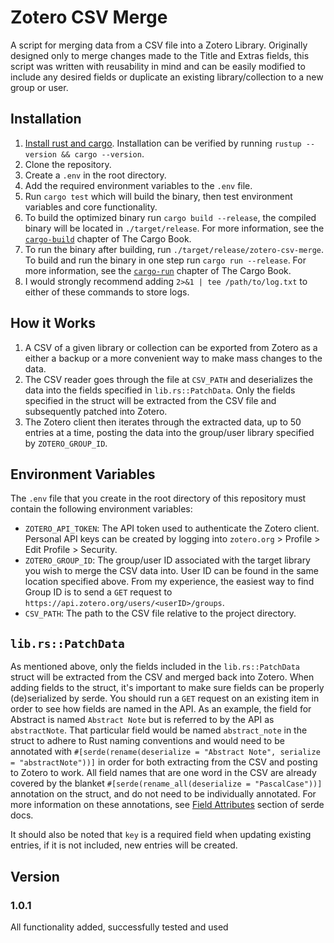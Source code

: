 # Zotero CSV Merge

A script for merging data from a CSV file into a Zotero Library. Originally designed only to merge changes made to the Title and Extras fields, this script was written with reusability in mind and can be easily modified to include any desired fields or duplicate an existing library/collection to a new group or user.

## Installation

1. [Install rust and cargo](https://www.rust-lang.org/tools/install). Installation can be verified by running `rustup --version && cargo --version`.
2. Clone the repository.
3. Create a `.env` in the root directory.
4. Add the required environment variables to the `.env` file.
5. Run `cargo test` which will build the binary, then test environment variables and core functionality.
6. To build the optimized binary run `cargo build --release`, the compiled binary will be located in `./target/release`. For more information, see the [`cargo-build`](https://doc.rust-lang.org/cargo/commands/cargo-build.html) chapter of The Cargo Book.
7. To run the binary after building, run `./target/release/zotero-csv-merge`. To build and run the binary in one step run `cargo run --release`. For more information, see the [`cargo-run`](https://doc.rust-lang.org/cargo/commands/cargo-run.html) chapter of The Cargo Book.
8. I would strongly recommend adding `2>&1 | tee /path/to/log.txt` to either of these commands to store logs.

## How it Works

1. A CSV of a given library or collection can be exported from Zotero as a either a backup or a more convenient way to make mass changes to the data.
2. The CSV reader goes through the file at `CSV_PATH` and deserializes the data into the fields specified in `lib.rs::PatchData`. Only the fields specified in the struct will be extracted from the CSV file and subsequently patched into Zotero.
3. The Zotero client then iterates through the extracted data, up to 50 entries at a time, posting the data into the group/user library specified by `ZOTERO_GROUP_ID`.

## Environment Variables

The `.env` file that you create in the root directory of this repository must contain the following environment variables:

- `ZOTERO_API_TOKEN`: The API token used to authenticate the Zotero client. Personal API keys can be created by logging into `zotero.org` > Profile > Edit Profile > Security.
- `ZOTERO_GROUP_ID`: The group/user ID associated with the target library you wish to merge the CSV data into. User ID can be found in the same location specified above. From my experience, the easiest way to find Group ID is to send a `GET` request to `https://api.zotero.org/users/<userID>/groups`.
- `CSV_PATH`: The path to the CSV file relative to the project directory.

## `lib.rs::PatchData`

As mentioned above, only the fields included in the `lib.rs::PatchData` struct will be extracted from the CSV and merged back into Zotero. When adding fields to the struct, it's important to make sure fields can be properly (de)serialized by serde. You should run a `GET` request on an existing item in order to see how fields are named in the API. As an example, the field for Abstract is named `Abstract Note` but is referred to by the API as `abstractNote`. That particular field would be named `abstract_note` in the struct to adhere to Rust naming conventions and would need to be annotated with `#[serde(rename(deserialize = "Abstract Note", serialize = "abstractNote"))]` in order for both extracting from the CSV and posting to Zotero to work. All field names that are one word in the CSV are already covered by the blanket `#[serde(rename_all(deserialize = "PascalCase"))]` annotation on the struct, and do not need to be individually annotated. For more information on these annotations, see [Field Attributes](https://serde.rs/field-attrs.html) section of serde docs.

It should also be noted that `key` is a required field when updating existing entries, if it is not included, new entries will be created.

## Version

### 1.0.1

All functionality added, successfully tested and used
